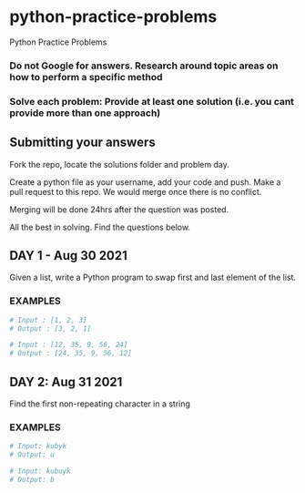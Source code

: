 # python-practice-problems
Python Practice Problems

### Do not Google for answers. Research around topic areas on how to perform a specific method
### Solve each problem: Provide at least one solution (i.e. you cant provide more than one approach)

## Submitting your answers
Fork the repo, locate the solutions folder and problem day.

Create a python file as your username, add your code and push. Make a pull request to this repo. We would merge once there is no conflict. 

Merging will be done 24hrs after the question was posted.

All the best in solving. Find the questions below.

## DAY 1 - Aug 30 2021
Given a list, write a Python program to swap first and last element of the list.

### EXAMPLES
```python
# Input : [1, 2, 3]
# Output : [3, 2, 1]

# Input : [12, 35, 9, 56, 24]
# Output : [24, 35, 9, 56, 12]
```

## DAY 2: Aug 31 2021

Find the first non-repeating character in a string

### EXAMPLES
```python
# Input: kubyk
# Output: u

# Input: kubuyk
# Output: b
```
